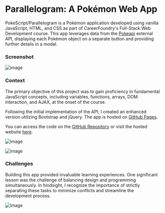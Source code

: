 # Parallelogram: A Pokémon Web App

PokeScript/Parallelogram is a Pokémon application developed using vanilla JavaScript, HTML, and CSS as part of CareerFoundry's Full-Stack Web Development course. This app leverages data from the [Pokeapi](https://pokeapi.co/) external API, displaying each Pokémon object on a separate button and providing further details in a modal.

### Screenshot

![image](https://raw.githubusercontent.com/ilsegaertner/parallelogram/main/img/_C__Users_Joachim_Desktop_CF_exercises_Fullstack%2520Immersion_exercises_parallelogram_index.html_.png)

### Context

The primary objective of this project was to gain proficiency in fundamental JavaScript concepts, including variables, functions, arrays, DOM interaction, and AJAX, at the onset of the course.

Following the initial implementation of the API, I created an enhanced version utilizing Bootstrap and jQuery. The app is hosted on [GitHub Pages](https://ilsegaertner.github.io/parallelogram/).

You can access the code on the [GitHub Repository](https://github.com/ilsegaertner/parallelogram) or visit the hosted website [here](https://ilsegaertner.github.io/parallelogram/).

![image](<https://github.com/ilsegaertner/parallelogram/blob/main/img/_C__Users_Joachim_Desktop_CF_exercises_Fullstack%2520Immersion_exercises_parallelogram_index.html%20(8).png>)

![image](<https://github.com/ilsegaertner/parallelogram/blob/main/img/_C__Users_Joachim_Desktop_CF_exercises_Fullstack%2520Immersion_exercises_parallelogram_index.html_%20(3).png>)

### Challenges

Building this app provided invaluable learning experiences. One significant lesson was the challenge of balancing design and programming simultaneously. In hindsight, I recognize the importance of strictly separating these tasks to minimize conflicts and streamline the development process.

![image](<https://github.com/ilsegaertner/parallelogram/blob/main/img/_C__Users_Joachim_Desktop_CF_exercises_Fullstack%2520Immersion_exercises_parallelogram_index.html_%20(1).png>)
